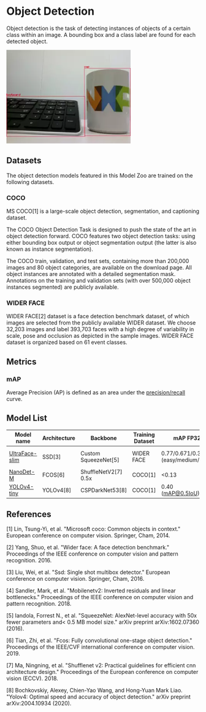 # Object Detection

 Object detection is the task of detecting instances of objects of a certain class within an image. A bounding box and a class label are found for each detected object.

 ![detection demo](./detection_demo.webp)

## Datasets

The object detection models featured in this Model Zoo are trained on the following datasets.

### COCO

MS COCO[1] is a large-scale object detection, segmentation, and captioning dataset.

The COCO Object Detection Task is designed to push the state of the art in object detection forward. COCO features two object detection tasks: using either bounding box output or object segmentation output (the latter is also known as instance segmentation).

The COCO train, validation, and test sets, containing more than 200,000 images and 80 object categories, are available on the download page. All object instances are annotated with a detailed segmentation mask. Annotations on the training and validation sets (with over 500,000 object instances segmented) are publicly available.

### WIDER FACE

WIDER FACE[2] dataset is a face detection benchmark dataset, of which images are selected from the publicly available WIDER dataset. We choose 32,203 images and label 393,703 faces with a high degree of variability in scale, pose and occlusion as depicted in the sample images. WIDER FACE dataset is organized based on 61 event classes.

## Metrics

### mAP

Average Precision (AP) is defined as an area under the [precision/recall](https://en.wikipedia.org/wiki/Precision_and_recall) curve.

## Model List

Model name                                   | Architecture | Backbone              | Training Dataset | mAP FP32 | mAP INT8 | Input size | OPS    | Params    | FP32 Size    | INT8 Size |  Compatibility
---                                          | ---          |     ---               | ---              | ---      | ---      | ---        |  ---    | ---        |  ---         |    ---    | ---
[UltraFace-slim](./ultraface-slim/README.md) | SSD[3]       | Custom SqueezeNet[5]  | WIDER FACE       | 0.77/0.671/0.395 (easy/medium/hard)   | TODO     | 320x240    |  168M | 265K    |  1.04MB      |  300KB    | i.MX 8M Plus, i.MX 93, RT1170
[NanoDet-M](./nanodet-m/README.md)           | FCOS[6]      | ShuffleNetV2[7] 0.5x  | COCO[1]          | <0.13    | 0.04     | 320x320    | 158M   | 204K      |     1.6MB    |  364KB    | i.MX 8MP, RT1170
[YOLOv4-tiny](./yolov4tiny/README.md)        | YOLOv4[8]    | CSPDarkNet53[8]       | COCO[1]          | 0.40 (mAP@0.5IoU) | 0.33 (mAP@0.5IoU)    | 416x416    | 6.9G   | 6.05M     |     24MB     |  5.9MB    | i.MX 8M Plus, i.MX 93

## References

[1] Lin, Tsung-Yi, et al. "Microsoft coco: Common objects in context." European conference on computer vision. Springer, Cham, 2014.

[2] Yang, Shuo, et al. "Wider face: A face detection benchmark." Proceedings of the IEEE conference on computer vision and pattern recognition. 2016.

[3] Liu, Wei, et al. "Ssd: Single shot multibox detector." European conference on computer vision. Springer, Cham, 2016.

[4] Sandler, Mark, et al. "Mobilenetv2: Inverted residuals and linear bottlenecks." Proceedings of the IEEE conference on computer vision and pattern recognition. 2018.

[5] Iandola, Forrest N., et al. "SqueezeNet: AlexNet-level accuracy with 50x fewer parameters and< 0.5 MB model size." arXiv preprint arXiv:1602.07360 (2016).

[6] Tian, Zhi, et al. "Fcos: Fully convolutional one-stage object detection." Proceedings of the IEEE/CVF international conference on computer vision. 2019.

[7] Ma, Ningning, et al. "Shufflenet v2: Practical guidelines for efficient cnn architecture design." Proceedings of the European conference on computer vision (ECCV). 2018.

[8] Bochkovskiy, Alexey, Chien-Yao Wang, and Hong-Yuan Mark Liao. "Yolov4: Optimal speed and accuracy of object detection." arXiv preprint arXiv:2004.10934 (2020).